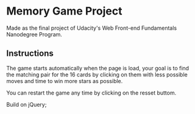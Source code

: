# Memory Game Project

  Made as the final project of Udacity's Web Front-end Fundamentals Nanodegree Program.

## Instructions

  The game starts automatically when the page is load, your goal is to find the matching pair
for the 16 cards by clicking on them with less possible moves and time to win more stars as
possible.

  You can restart the game any time by clicking on the resset buttom.


  Build on jQuery;
